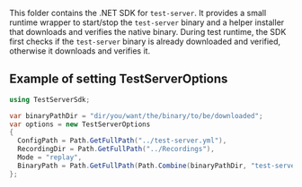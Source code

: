 This folder contains the .NET SDK for `test-server`. It provides a small runtime wrapper to start/stop the `test-server` binary and a helper installer that downloads and verifies the native binary. During test runtime, the SDK first checks if the `test-server` binary is already downloaded and verified, otherwise it downloads and verifies it.

## Example of setting TestServerOptions

```csharp
using TestServerSdk;

var binaryPathDir = "dir/you/want/the/binary/to/be/downloaded";
var options = new TestServerOptions
{
  ConfigPath = Path.GetFullPath("../test-server.yml"),
  RecordingDir = Path.GetFullPath("../Recordings"),
  Mode = "replay",
  BinaryPath = Path.GetFullPath(Path.Combine(binaryPathDir, "test-server"))
};
```
